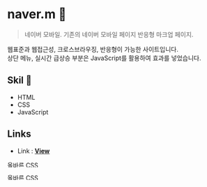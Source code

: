 # naver.m 📱

> 네이버 모바일. 기존의 네이버 모바일 페이지 반응형 마크업 페이지.

웹표준과 웹접근성, 크로스브라우징, 반응형이 가능한 사이트입니다. <br/>
상단 메뉴, 실시간 급상승 부분은 JavaScript를 활용하여 효과를 넣었습니다.

## Skil 📃

- HTML
- CSS
- JavaScript

## Links

- Link : [**View**](https://yunyurib.github.io/naver.m)


<p>
    <a href="https://css-validator.kldp.org/check/referer">
        <img style="border:0;width:80px;height:15px"
            src="https://css-validator.kldp.org/images/validate/css-green"
            alt="올바른 CSS입니다!" />
    </a>
</p>
  <p>
    <a href="https://css-validator.kldp.org/check/referer">
        <img style="border:0;width:80px;height:15px"
            src="https://css-validator.kldp.org/images/validate/css-blue"
            alt="올바른 CSS입니다!" />
    </a>
</p>
